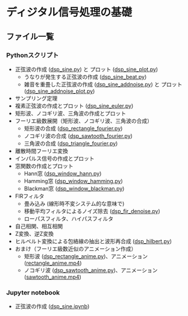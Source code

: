 # ディジタル信号処理の基礎
## ファイル一覧
### Pythonスクリプト
- 正弦波の作成 ([dsp_sine.py](https://github.com/tam17aki/speech_process_exercise/blob/master/DigitalSignalProcessing/dsp_sine.py)) と プロット ([dsp_sine_plot.py](https://github.com/tam17aki/speech_process_exercise/blob/master/DigitalSignalProcessing/dsp_sine_plot.py))
  - うなりが発生する正弦波の作成 ([dsp_sine_beat.py](https://github.com/tam17aki/speech_process_exercise/blob/master/DigitalSignalProcessing/dsp_sine_beat.py))
  - 雑音を重畳した正弦波の作成 ([dsp_sine_addnoise.py](https://github.com/tam17aki/speech_process_exercise/blob/master/DigitalSignalProcessing/dsp_sine_addnoise.py)) と プロット ([dsp_sine_addnoise_plot.py](https://github.com/tam17aki/speech_process_exercise/blob/master/DigitalSignalProcessing/dsp_sine_addnoise_plot.py))
- サンプリング定理
- 複素正弦波の作成とプロット ([dsp_sine_euler.py](https://github.com/tam17aki/speech_process_exercise/blob/master/DigitalSignalProcessing/dsp_sine_euler.py))
- 矩形波、ノコギリ波、三角波の作成とプロット
- フーリエ級数展開（矩形波、ノコギリ波、三角波の合成）
  - 矩形波の合成 ([dsp_rectangle_fourier.py](https://github.com/tam17aki/speech_process_exercise/blob/master/DigitalSignalProcessing/dsp_rectangle_fourier.py))
  - ノコギリ波の合成 ([dsp_sawtooth_fourier.py](https://github.com/tam17aki/speech_process_exercise/blob/master/DigitalSignalProcessing/dsp_sawtooth_fourier.py))
  - 三角波の合成 ([dsp_triangle_fourier.py](https://github.com/tam17aki/speech_process_exercise/blob/master/DigitalSignalProcessing/dsp_triangle_fourier.py))
- 離散時間フーリエ変換
- インパルス信号の作成とプロット
- 窓関数の作成とプロット
  - Hann窓 ([dsp_window_hann.py](https://github.com/tam17aki/speech_process_exercise/blob/master/DigitalSignalProcessing/dsp_window_hann.py))
  - Hamming窓 ([dsp_window_hamming.py](https://github.com/tam17aki/speech_process_exercise/blob/master/DigitalSignalProcessing/dsp_window_hamming.py))
  - Blackman窓 ([dsp_window_blackman.py](https://github.com/tam17aki/speech_process_exercise/blob/master/DigitalSignalProcessing/dsp_window_blackman.py))
- FIRフィルタ
  - 畳み込み (線形時不変システム的な意味で)
  - 移動平均フィルタによるノイズ除去 ([dsp_fir_denoise.py](https://github.com/tam17aki/speech_process_exercise/blob/master/DigitalSignalProcessing/dsp_fir_denoise.py))
  - ローパスフィルタ、ハイパスフィルタ
- 自己相関、相互相関
- Z変換、逆Z変換
- ヒルベルト変換による包絡線の抽出と波形再合成 ([dsp_hilbert.py](https://github.com/tam17aki/speech_process_exercise/blob/master/DigitalSignalProcessing/dsp_hilbert.py))
- おまけ（フーリエ級数近似のアニメーション作成）
  - 矩形波 ([dsp_rectangle_anime.py](https://github.com/tam17aki/speech_process_exercise/blob/master/DigitalSignalProcessing/dsp_rectangle_anime.py))、アニメーション ([rectangle_anime.mp4](https://github.com/tam17aki/speech_process_exercise/blob/master/DigitalSignalProcessing/rectangle_anime.mp4)) 
  - ノコギリ波 ([dsp_sawtooth_anime.py](https://github.com/tam17aki/speech_process_exercise/blob/master/DigitalSignalProcessing/dsp_sawtooth_anime.py))、アニメーション ([sawtooth_anime.mp4](https://github.com/tam17aki/speech_process_exercise/blob/master/DigitalSignalProcessing/sawtooth_anime.mp4)) 

### Jupyter notebook
- 正弦波の作成 ([dsp_sine.ipynb](https://nbviewer.jupyter.org/github/tam17aki/speech_process_exercise/blob/master/DigitalSignalProcessing/dsp_sine.ipynb))
